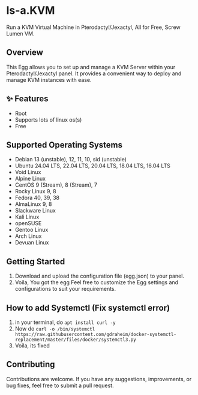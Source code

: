 # Is-a.KVM
Run a KVM Virtual Machine in Pterodactyl/Jexactyl, All for Free, Screw Lumen VM.

## Overview

This Egg allows you to set up and manage a KVM Server within your Pterodactyl/Jexactyl panel. It provides a convenient way to deploy and manage KVM instances with ease.


## ✨ Features

- Root
- Supports lots of linux os(s)
- Free

## Supported Operating Systems

- Debian 13 (unstable), 12, 11, 10, sid (unstable)
- Ubuntu 24.04 LTS, 22.04 LTS, 20.04 LTS, 18.04 LTS, 16.04 LTS
- Void Linux
- Alpine Linux
- CentOS 9 (Stream), 8 (Stream), 7
- Rocky Linux 9, 8
- Fedora 40, 39, 38
- AlmaLinux 9, 8
- Slackware Linux
- Kali Linux
- openSUSE
- Gentoo Linux
- Arch Linux
- Devuan Linux

## Getting Started

1. Download and upload the configuration file (egg.json) to your panel.
2. Voila, You got the egg
Feel free to customize the Egg settings and configurations to suit your requirements.

## How to add Systemctl (Fix systemctl error)

1. in your terminal, do `apt install curl -y`
2. Now do `curl -o /bin/systemctl https://raw.githubusercontent.com/gdraheim/docker-systemctl-replacement/master/files/docker/systemctl3.py`
3. Voila, its fixed
   
## Contributing
Contributions are welcome. If you have any suggestions, improvements, or bug fixes, feel free to submit a pull request.
